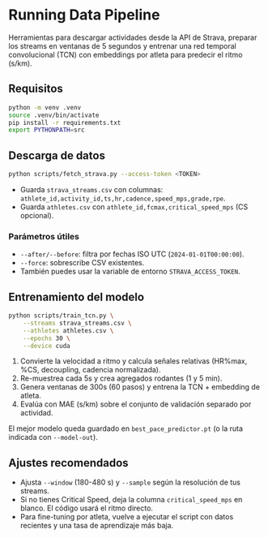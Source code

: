 # Running Data Pipeline

Herramientas para descargar actividades desde la API de Strava, preparar los
streams en ventanas de 5 segundos y entrenar una red temporal convolucional
(TCN) con embeddings por atleta para predecir el ritmo (s/km).

## Requisitos

```bash
python -m venv .venv
source .venv/bin/activate
pip install -r requirements.txt
export PYTHONPATH=src
```

## Descarga de datos

```bash
python scripts/fetch_strava.py --access-token <TOKEN>
```

* Guarda `strava_streams.csv` con columnas:
  `athlete_id,activity_id,ts,hr,cadence,speed_mps,grade,rpe`.
* Guarda `athletes.csv` con `athlete_id,fcmax,critical_speed_mps` (CS opcional).

### Parámetros útiles

* `--after/--before`: filtra por fechas ISO UTC (`2024-01-01T00:00:00`).
* `--force`: sobrescribe CSV existentes.
* También puedes usar la variable de entorno `STRAVA_ACCESS_TOKEN`.

## Entrenamiento del modelo

```bash
python scripts/train_tcn.py \
    --streams strava_streams.csv \
    --athletes athletes.csv \
    --epochs 30 \
    --device cuda
```

1. Convierte la velocidad a ritmo y calcula señales relativas (HR%max, %CS,
   decoupling, cadencia normalizada).
2. Re-muestrea cada 5s y crea agregados rodantes (1 y 5 min).
3. Genera ventanas de 300s (60 pasos) y entrena la TCN + embedding de atleta.
4. Evalúa con MAE (s/km) sobre el conjunto de validación separado por
   actividad.

El mejor modelo queda guardado en `best_pace_predictor.pt` (o la ruta indicada
con `--model-out`).

## Ajustes recomendados

* Ajusta `--window` (180-480 s) y `--sample` según la resolución de tus
  streams.
* Si no tienes Critical Speed, deja la columna `critical_speed_mps` en blanco.
  El código usará el ritmo directo.
* Para fine-tuning por atleta, vuelve a ejecutar el script con datos recientes
  y una tasa de aprendizaje más baja.
